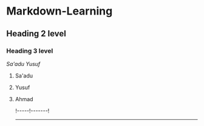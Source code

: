 # Markdown-Learning
## Heading 2 level
### Heading 3 level

*Sa'adu Yusuf*
1. Sa'adu
2. Yusuf
3. Ahmad

   !-----!-------!
   ***
